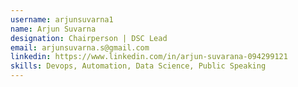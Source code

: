 ```yaml
---
username: arjunsuvarna1
name: Arjun Suvarna
designation: Chairperson | DSC Lead
email: arjunsuvarna.s@gmail.com
linkedin: https://www.linkedin.com/in/arjun-suvarana-094299121
skills: Devops, Automation, Data Science, Public Speaking
---
```

